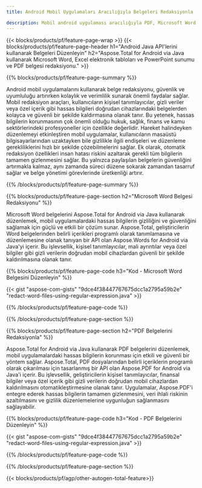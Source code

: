 ```yaml
---
title: Android Mobil Uygulamaları Aracılığıyla Belgeleri Redaksiyonla 

description: Mobil android uygulaması aracılığıyla PDF, Microsoft Word belgeleri, Excel elektronik tabloları ve PowerPoint sunum verilerini arayın ve değiştirin.
---
```


{{< blocks/products/pf/feature-page-wrap >}}
{{< blocks/products/pf/feature-page-header h1="Android Java API'lerini kullanarak Belgeleri Düzenleyin" h2="Aspose.Total for Android via Java kullanarak Microsoft Word, Excel elektronik tabloları ve PowerPoint sunumu ve PDF belgesi redaksiyonu." >}}

{{% blocks/products/pf/feature-page-summary %}}

Android mobil uygulamalarını kullanarak belge redaksiyonu, güvenlik ve uyumluluğu artırırken kolaylık ve verimlilik sunarak önemli faydalar sağlar. Mobil redaksiyon araçları, kullanıcıların kişisel tanımlayıcılar, gizli veriler veya özel içerik gibi hassas bilgileri doğrudan cihazlarındaki belgelerden kolayca ve güvenli bir şekilde kaldırmasına olanak tanır. Bu yetenek, hassas bilgilerin korunmasının çok önemli olduğu hukuk, sağlık, finans ve kamu sektörlerindeki profesyoneller için özellikle değerlidir. Hareket halindeyken düzenlemeyi etkinleştiren mobil uygulamalar, kullanıcıların masaüstü bilgisayarlarından uzaktayken bile gizlilikle ilgili endişeleri ve düzenleme gerekliliklerini hızlı bir şekilde çözebilmelerini sağlar. Ek olarak, otomatik redaksiyon özellikleri insan hatası riskini azaltarak gerekli tüm bilgilerin tamamen gizlenmesini sağlar. Bu yalnızca paylaşılan belgelerin güvenliğini artırmakla kalmaz, aynı zamanda süreci düzene sokarak zamandan tasarruf sağlar ve belge yönetimi görevlerinde üretkenliği artırır.

{{% /blocks/products/pf/feature-page-summary  %}}

{{% blocks/products/pf/feature-page-section  h2="Microsoft Word Belgesi Redaksiyonu" %}}

Microsoft Word belgelerini Aspose.Total for Android via Java kullanarak düzenlemek, mobil uygulamalardaki hassas bilgilerin gizliliğini ve güvenliğini sağlamak için güçlü ve etkili bir çözüm sunar. Aspose.Total, geliştiricilerin Word belgelerinden belirli içerikleri programlı olarak tanımlamasına ve düzenlemesine olanak tanıyan bir API olan Aspose.Words for Android via Java'yi içerir. Bu işlevsellik, kişisel tanımlayıcılar, mali ayrıntılar veya özel bilgiler gibi gizli verilerin doğrudan mobil cihazlardan güvenli bir şekilde kaldırılmasına olanak tanır. 

{{% blocks/products/pf/feature-page-code h3="Kod - Microsoft Word Belgesini Düzenleyin" %}}

{{< gist "aspose-com-gists" "9dce4f38447767675dcc1a2795a59b2e" "redact-word-files-using-regular-expression.java" >}}

{{% /blocks/products/pf/feature-page-code  %}}

{{% /blocks/products/pf/feature-page-section %}}

{{% blocks/products/pf/feature-page-section  h2="PDF Belgelerini Redaksiyonla" %}}

Aspose.Total for Android via Java kullanarak PDF belgelerini düzenlemek, mobil uygulamalardaki hassas bilgilerin korunması için etkili ve güvenli bir yöntem sağlar. Aspose.Total, PDF dosyalarından belirli içeriklerin programlı olarak çıkarılması için tasarlanmış bir API olan Aspose.PDF for Android via Java'i içerir. Bu işlevsellik, geliştiricilerin kişisel tanımlayıcılar, finansal bilgiler veya özel içerik gibi gizli verilerin doğrudan mobil cihazlardan kaldırılmasını otomatikleştirmesine olanak tanır. Uygulamalar, Aspose.PDF'i entegre ederek hassas bilgilerin tamamen gizlenmesini, veri ihlali riskinin azaltılmasını ve gizlilik düzenlemelerine uygunluğun sağlanmasını sağlayabilir.

{{% blocks/products/pf/feature-page-code h3="Kod - PDF Belgelerini Düzenleyin" %}}

{{< gist "aspose-com-gists" "9dce4f38447767675dcc1a2795a59b2e" "redact-word-files-using-regular-expression.java" >}}

{{% /blocks/products/pf/feature-page-code  %}}

{{% /blocks/products/pf/feature-page-section %}}

{{< blocks/products/pf/agp/other-autogen-total-feature>}}